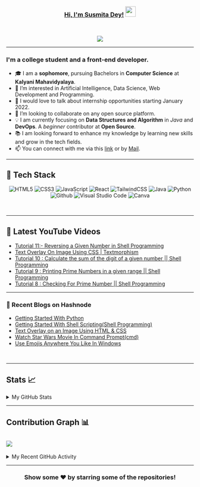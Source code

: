 <!---
Susmita-Dey/Susmita-Dey is a ✨ special ✨ repository because its `README.md` (this file) appears on your GitHub profile.
You can click the Preview link to take a look at your changes.
--->

<h3 align="center">
	<a href="https://susmitadey.github.io/">Hi, I'm Susmita Dey!</a>
  <img src="https://media.giphy.com/media/hvRJCLFzcasrR4ia7z/giphy.gif" width="28">
</h3> <a href="https://github.com/Susmita-Dey/Susmita-Dey/"> </a>
<br/>

<!-- Typing SVG by DenverCoder1 - https://github.com/DenverCoder1/readme-typing-svg -->
<p align="center">
  <a href="https://github.com/DenverCoder1/readme-typing-svg"><img src="https://readme-typing-svg.herokuapp.com?lines=Computer+Science+Student;Front-End+Web+Developer;Open%20Source%20|%20DevOps%20|%20Web+Development%20Enthusiastic;Always%20learning%20new%20things&center=true&width=580&height=45"></a>
</p>

---
<!-- <h1><img src="https://raw.githubusercontent.com/aemmadi/aemmadi/master/wave.gif" width="30px"> Hi, I’m Susmita Dey</h1> -->
<h3>I'm a college student and a front-end developer.</h3>

- 🎓 I am a **sophomore**, pursuing Bachelors in **Computer Science** at **Kalyani Mahavidyalaya**. <br>
- 👀 I’m interested in Artificial Intelligence, Data Science, Web Development and Programming.
- 💬 I would love to talk about internship opportunities starting January 2022.
- 💞️ I’m looking to collaborate on any open source platform.
- 💡 I am currently focusing on **Data Structures and Algorithm** in *Java* and **DevOps**. A *beginner* contributor at **Open Source**. <br>
- 📚 I am looking forward to enhance my knowledge by learning new skills and grow in the tech fields.
- 📫 You can connect with me via this [link](https://bio.link/susmitadey) or by [Mail](mailto:susmitadey475@gmail.com).

---
<!-- <h2>📫 How to reach me:</h2> <br>
<a href="mailto:susmitadey475@gmail.com" target="_blank"><img src="images/official-gmail-icon.svg" alt="Gmail Logo" width="50"></a>&emsp;
<a href="https://www.linkedin.com/in/susmita-dey-15a15a210/" target="_blank"><img src="images/linkedin-icon-2.svg" alt="LinkedIn Logo" width="50"></a>&emsp;
<a href="https://twitter.com/its_SusmitaDey" target="_blank"><img src="images/twitter-6.svg" alt="Twitter Logo" width="80"></a>&emsp;
<a href="https://discord.gg/g7FmxB9uZp" target="_blank"><img src="images/discord-6.svg" alt="Discord Logo" width="60"></a>&emsp;
<a href="https://www.youtube.com/channel/UCsuzc8lqAbgUYo4yzpjtfSw" target="_blank"><img src="images/youtube-3.svg" alt="YouTube Logo" width="60"></a>&emsp;
<a href="https://dev.to/susmitadey"><img src="images/Dev.to image.png" alt="Dev.to Icon" width="70"></a>&emsp;&emsp; 

<hr/> -->
<h2> 🥞 Tech Stack</h2>
<p align="center">
<img alt="HTML5" src="https://img.shields.io/badge/html5-%23fca9ae.svg?style=for-the-badge&logo=html5&logoColor=140200"/>
<img alt="CSS3" src="https://img.shields.io/badge/css3-%23ffd2ce.svg?style=for-the-badge&logo=css3&logoColor=140200"/>
<img alt="JavaScript" src="https://img.shields.io/badge/javascript-%23e4626b.svg?style=for-the-badge&logo=javascript&logoColor=%23F7DF1E"/>
<img alt="React" src="https://img.shields.io/badge/react-%23f2ca61.svg?style=for-the-badge&logo=react&logoColor=%2361DAFB"/>
<img alt="TailwindCSS" src="https://img.shields.io/badge/tailwind css-%23fca9ae.svg?style=for-the-badge&logo=tailwind-css&logoColor=140200"/>
<img alt="Java" src="https://img.shields.io/badge/java-%23e4626b.svg?style=for-the-badge&logo=java&logoColor=140200"/>
<img alt="Python" src="https://img.shields.io/badge/python-%23fca9ae.svg?style=for-the-badge&logo=python&logoColor=140200"/>
<img alt="Github" src="https://img.shields.io/badge/github-%23e4626b.svg?style=for-the-badge&logo=github&logoColor=140200"/>
<img alt="Visual Studio Code" src="https://img.shields.io/badge/Visual Studio Code-f2ca61.svg?style=for-the-badge&logo=visual-studio-code&logoColor=140200"/>
<!-- <img alt="Figma" src="https://img.shields.io/badge/figma-%23ffd2ce.svg?style=for-the-badge&logo=figma&logoColor=140200" /> -->
<img alt="Canva" src="https://img.shields.io/badge/Canva-f2ca61.svg?style=for-the-badge&logo=canva&logoColor=140200"/>
<!-- <img alt="Adobe Premiere Pro" src="https://img.shields.io/badge/Adobe premiere pro-%23e4626b.svg?style=for-the-badge&logo=Adobe-premiere-pro&logoColor=140200" />
<img alt="Adobe After Effects" src="https://img.shields.io/badge/Adobe after effects-%23fca9ae.svg?style=for-the-badge&logo=Adobe-after-effects&logoColor=140200" /> -->
  </p>
<br>

---
## 🎥 Latest YouTube Videos

<!-- YOUTUBE-VIDEOS-LIST:START -->
- [Tutorial 11:- Reversing a Given Number in Shell Programming](https://www.youtube.com/watch?v=RviMOMA8tCI)
- [Text Overlay On Image Using CSS | Textmorphism](https://www.youtube.com/watch?v=2fDcaAeSOCM)
- [Tutorial 10 : Calculate the sum of the digit of a given number || Shell Programming](https://www.youtube.com/watch?v=ABKFuBBzfz4)
- [Tutorial 9 : Printing Prime Numbers in a given range || Shell Programming](https://www.youtube.com/watch?v=f3VGVGveELk)
- [Tutorial 8 : Checking For Prime Number || Shell Programming](https://www.youtube.com/watch?v=eANv44ZcQBY)
<!-- YOUTUBE-VIDEOS-LIST:END -->

---

### 📙 Recent Blogs on Hashnode
<!-- BLOG-POST-LIST:START -->
- [Getting Started With Python](https://dev.to/susmitadey/getting-started-with-python-183e)
- [Getting Started With Shell Scripting&lpar;Shell Programming&rpar;](https://dev.to/susmitadey/getting-started-with-shell-scriptingshell-programming-4ejj)
- [Text Overlay on an Image Using HTML &amp; CSS](https://dev.to/susmitadey/text-overlay-on-an-image-using-html-css-3oa1)
- [Watch Star Wars Movie In Command Prompt&lpar;cmd&rpar;](https://dev.to/susmitadey/watch-star-wars-movie-in-command-promptcmd-ije)
- [Use Emojis Anywhere You Like In Windows](https://dev.to/susmitadey/use-emojis-anywhere-you-like-in-windows-150a)
<!-- BLOG-POST-LIST:END -->

<!-- <img align="right" width=300px alt="Unicorn" src="https://media.giphy.com/media/3ohs4BSacFKI7A717y/giphy.gif" /> -->
<!-- <h2> 🖥⌨ Most used Languages </h2> -->
 
<!-- [![Top Langs](https://github-readme-stats.vercel.app/api/top-langs/?username=Susmita-Dey&layout=compact&theme=tokyonight)](https://github.com/anuraghazra/github-readme-stats) -->

<br>
<!-- <hr> -->

---

## Stats 📈

<details>
	<summary> My GitHub Stats</summary>
<br>
<p align="center">
<a href="https://github.com/Susmita-Dey">
  <img height="150em" src="https://github-readme-stats.vercel.app/api?username=Susmita-Dey&count_private=true&show_icons=true&bg_color=ffefe7&text_color=140200&title_color=e4626b&border_color=ffd2ce&icon_color=e4626b" />
  <img height="150em" src="https://github-readme-stats-eight-theta.vercel.app/api/top-langs/?username=Susmita-Dey&bg_color=ffefe7&text_color=140200&title_color=e4626b&border_color=ffd2ce&icon_color=e4626b&layout=compact&langs_count=10&exclude_repo=gamebase&hide=objective-c,c,java" />
</a>
</p>
</details>
<hr>

## Contribution Graph 📊

<img
     src="https://activity-graph.herokuapp.com/graph?username=Susmita-Dey&theme=chartreuse-dark"
     />
---
<!-- ## Recent GitHub Activity -->
<details>
	<summary> My Recent GitHub Activity</summary>
<br>
	
<!--START_SECTION:activity-->
1. 🗣 Commented on [#1](https://github.com/Susmita-Dey/Math-Quiz-Game-In-Cpp/issues/1) in [Susmita-Dey/Math-Quiz-Game-In-Cpp](https://github.com/Susmita-Dey/Math-Quiz-Game-In-Cpp)
2. 🗣 Commented on [#1](https://github.com/Susmita-Dey/Math-Quiz-Game-In-Cpp/issues/1) in [Susmita-Dey/Math-Quiz-Game-In-Cpp](https://github.com/Susmita-Dey/Math-Quiz-Game-In-Cpp)
3. 🎉 Merged PR [#2](https://github.com/opensourcecommunity-hub/.github/pull/2) in [opensourcecommunity-hub/.github](https://github.com/opensourcecommunity-hub/.github)
4. 🎉 Merged PR [#23](https://github.com/Susmita-Dey/Contribute-To-This-Project-First/pull/23) in [Susmita-Dey/Contribute-To-This-Project-First](https://github.com/Susmita-Dey/Contribute-To-This-Project-First)
5. 💪 Opened PR [#23](https://github.com/Susmita-Dey/Contribute-To-This-Project-First/pull/23) in [Susmita-Dey/Contribute-To-This-Project-First](https://github.com/Susmita-Dey/Contribute-To-This-Project-First)
6. 🎉 Merged PR [#3](https://github.com/opensourcecommunity-hub/Contribute-To-This-Project-First/pull/3) in [opensourcecommunity-hub/Contribute-To-This-Project-First](https://github.com/opensourcecommunity-hub/Contribute-To-This-Project-First)
7. ❗️ Opened issue [#1](https://github.com/Susmita-Dey/Math-Quiz-Game-In-Cpp/issues/1) in [Susmita-Dey/Math-Quiz-Game-In-Cpp](https://github.com/Susmita-Dey/Math-Quiz-Game-In-Cpp)
8. ❗️ Closed issue [#7](https://github.com/opensourcecommunity-hub/join-the-community/issues/7) in [opensourcecommunity-hub/join-the-community](https://github.com/opensourcecommunity-hub/join-the-community)
9. 🗣 Commented on [#7](https://github.com/opensourcecommunity-hub/join-the-community/issues/7) in [opensourcecommunity-hub/join-the-community](https://github.com/opensourcecommunity-hub/join-the-community)
10. ❗️ Closed issue [#8](https://github.com/opensourcecommunity-hub/join-the-community/issues/8) in [opensourcecommunity-hub/join-the-community](https://github.com/opensourcecommunity-hub/join-the-community)
<!--END_SECTION:activity-->
	
</details>

---
<div align="center">

### Show some ❤️ by starring some of the repositories!

</div>

<!-- ![GitHub metrics](https://metrics.lecoq.io/Susmita-Dey)   -->
